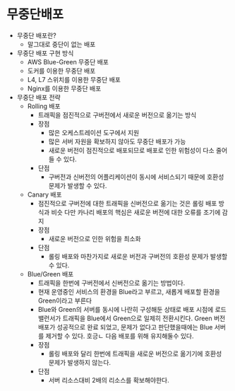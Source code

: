 # 무중단배포

- 무중단 배포란?
    - 말그대로 중단이 없는 배포
- 무중단 배포 구현 방식
    - AWS Blue-Green 무중단 배포
    - 도커를 이용한 무중단 배포
    - L4, L7 스위치를 이용한 무중단 배포
    - Nginx를 이용한 무중단 배포
- 무중단 배포 전략
    - Rolling 배포
        - 트래픽을 점진적으로 구버전에서 새로운 버전으로 옮기는 방식
        - 장점
            - 많은 오케스트레이션 도구에서 지원
            - 많은 서버 자원을 확보하지 않아도 무중단 배포가 가능
            - 새로운 버전이 점진적으로 배포되므로 배포로 인한 위험성이 다소 줄어들 수 있다.
        - 단점
            - 구버전과 신버전의 어플리케이션이 동시에 서비스되기 때문에 호환성 문제가 발생할 수 있다.
    - Canary 배포
        - 점진적으로 구버전에 대한 트래픽을 신버전으로 옮기는 것은 롤링 배포 방식과 비슷 다만 카나리 배포의 핵심은 새로운 버전에 대한 오류를 조기에 감지
        - 장점
            - 새로운 버전으로 인한 위험을 최소화
        - 단점
            - 롤링 배포와 마찬가지로 새로운 버전과 구버전의 호환성 문제가 발생할 수 있다.
    - Blue/Green 배포
        - 트래픽을 한번에 구버전에서 신버전으로 옮기는 방법이다.
        - 현재 운영중인 서비스의 환경을 Blue라고 부르고, 새롭게 배포할 환경을 Green이라고 부른다
        - Blue와 Green의 서버를 동시에 나란히 구성해둔 상태로 배포 시점에 로드 밸런서가 트래픽을 Blue에서 Green으로 일제히 전환시킨다. Green 버전배포가 성공적으로 완료 되었고, 문제가 없다고 판단했을때에는 Blue 서버를 제거할 수 있다. 호긍ㄴ 다음 배포를 위해 유지해둘수 있다.
        - 장점
            - 롤링 배포와 달리 한번에 트래픽을 새로운 버전으로 옮기기에 호환성 문제가 발생하지 않는다.
        - 단점
            - 서버 리소스대비 2배의 리소스를 확보해야한다.